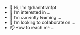- 👋 Hi, I’m @thanhtranfpt
- 👀 I’m interested in ...
- 🌱 I’m currently learning ...
- 💞️ I’m looking to collaborate on ...
- 📫 How to reach me ...

<!---
thanhtranfpt/thanhtranfpt is a ✨ special ✨ repository because its `README.md` (this file) appears on your GitHub profile.
You can click the Preview link to take a look at your changes.
--->
